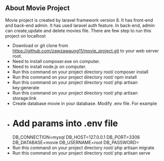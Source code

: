 ## About Movie Project

Movie project is created by laravel framework version 8. It has front-end and back-end admin. It has used laravel auth feature. In back-end, admin can create,update and delete movies file. There are few step to run this project on localhost  

- Download or git clone from https://github.com/zawzawaung11/movie_project.git to your web server root.
- Need to install composer.exe on computer.
- Need to install node.js on computer. 
- Run this command on your project directory root/ composer install   
- Run this command on your project directory root/ npm install  
- Run this command on your project directory root/ php artisan key:generate
- Run this command on your project directory root/ php artisan storage:link
- Create database movie in your database. Modify .env file. For example
-  # Add params into .env file
    DB_CONNECTION=mysql
    DB_HOST=127.0.0.1
    DB_PORT=3306
    DB_DATABASE=movie
    DB_USERNAME=root
    DB_PASSWORD=
- Run this command on your project directory root/ php artisan migrate
- Run this command on your project directory root/ php artisan serve


